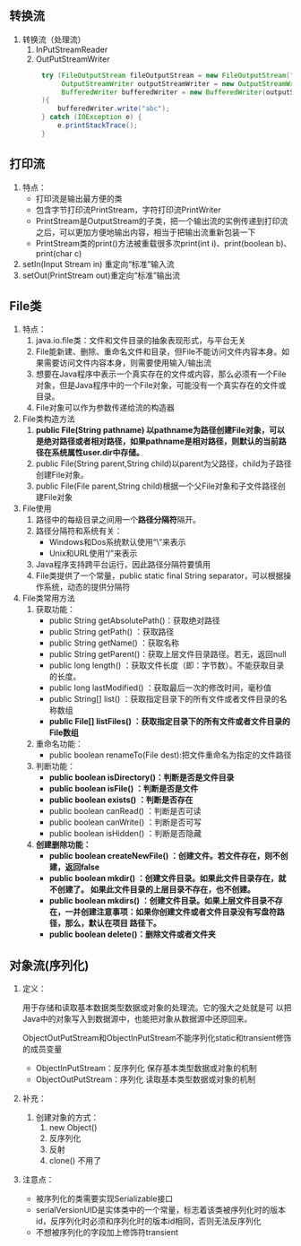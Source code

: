 ## 转换流

1. 转换流（处理流）
   1. InPutStreamReader
   2. OutPutStreamWriter

```java
        try (FileOutputStream fileOutputStream = new FileOutputStream("./src/com/lxh/process/day_22/test.txt",true);
             OutputStreamWriter outputStreamWriter = new OutputStreamWriter(fileOutputStream);
             BufferedWriter bufferedWriter = new BufferedWriter(outputStreamWriter);
        ){
            bufferedWriter.write("abc");
        } catch (IOException e) {
            e.printStackTrace();
        }
```

## 打印流

1. 特点：
   - 打印流是输出最方便的类
   -  包含字节打印流PrintStream，字符打印流PrintWriter
   -  PrintStream是OutputStream的子类，把一个输出流的实例传递到打印流之后，可以更加方便地输出内容，相当于把输出流重新包装一下
   - PrintStream类的print()方法被重载很多次print(int i)、print(boolean b)、print(char c)
2. setIn(Input Stream in) 重定向“标准”输入流
3. setOut(PrintStream out)重定向“标准”输出流

## File类

1. 特点：
   1.  java.io.file类：文件和文件目录的抽象表现形式，与平台无关
   2. File能新建、删除、重命名文件和目录，但File不能访问文件内容本身。如果需要访问文件内容本身，则需要使用输入/输出流
   3. 想要在Java程序中表示一个真实存在的文件或内容，那么必须有一个File对象，但是Java程序中的一个File对象，可能没有一个真实存在的文件或目录。
   4. File对象可以作为参数传递给流的构造器
2. File类构造方法
   1.  **public File(String pathname) 以pathname为路径创建File对象，可以是绝对路径或者相对路径，如果pathname是相对路径，则默认的当前路径在系统属性user.dir中存储。**
   2. public File(String parent,String child)以parent为父路径，child为子路径创建File对象。
   3. public File(File parent,String child)根据一个父File对象和子文件路径创建File对象
3. File使用
   1. 路径中的每级目录之间用一个**路径分隔符**隔开。
   2. 路径分隔符和系统有关：
      - Windows和Dos系统默认使用“\”来表示
      - Unix和URL使用“/”来表示
   3. Java程序支持跨平台运行，因此路径分隔符要慎用
   4. File类提供了一个常量，public static final String separator，可以根据操作系统，动态的提供分隔符
4. File类常用方法
   1. 获取功能：
      - public String getAbsolutePath()：获取绝对路径
      - public String getPath() ：获取路径
      - public String getName() ：获取名称
      - public String getParent()：获取上层文件目录路径。若无，返回null
      - public long length() ：获取文件长度（即：字节数）。不能获取目录的长度。
      - public long lastModified() ：获取最后一次的修改时间，毫秒值
      - public String[] list() ：获取指定目录下的所有文件或者文件目录的名称数组
      - **public File[] listFiles() ：获取指定目录下的所有文件或者文件目录的File数组**
   2. 重命名功能：
      - public boolean renameTo(File dest):把文件重命名为指定的文件路径
   3. 判断功能：
      - **public boolean isDirectory()：判断是否是文件目录**
      - **public boolean isFile() ：判断是否是文件**
      - **public boolean exists() ：判断是否存在**
      - public boolean canRead() ：判断是否可读
      - public boolean canWrite() ：判断是否可写
      - public boolean isHidden() ：判断是否隐藏
   4. **创建删除功能：**
      - **public boolean createNewFile() ：创建文件。若文件存在，则不创建，返回false**
      - **public boolean mkdir() ：创建文件目录。如果此文件目录存在，就不创建了。 如果此文件目录的上层目录不存在，也不创建。**
      - **public boolean mkdirs() ：创建文件目录。如果上层文件目录不存在，一并创建注意事项：如果你创建文件或者文件目录没有写盘符路径，那么，默认在项目 路径下。**
      - **public boolean delete()：删除文件或者文件夹**

## 对象流(序列化)

1. 定义：

   用于存储和读取基本数据类型数据或对象的处理流。它的强大之处就是可 以把Java中的对象写入到数据源中，也能把对象从数据源中还原回来。

   ObjectOutPutStream和ObjectInPutStream不能序列化static和transient修饰的成员变量

   - ObjectInPutStream：反序列化 保存基本类型数据或对象的机制
   - ObjectOutPutStream：序列化 读取基本类型数据或对象的机制

2. 补充：

   1. 创建对象的方式：
      1. new Object()
      2.  反序列化
      3.  反射
      4. clone() 不用了

3. 注意点：

   - 被序列化的类需要实现Serializable接口
   -  serialVersionUID是实体类中的一个常量，标志着该类被序列化时的版本id，反序列化时必须和序列化时的版本id相同，否则无法反序列化
   -  不想被序列化的字段加上修饰符transient

